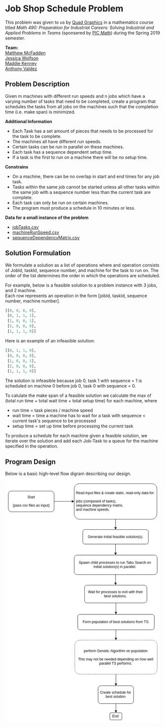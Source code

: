 # Job Shop Schedule Problem

This problem was given to us by [Quad Graphics](https://www.quad.com/) in a mathematics course titled *Math 490: Preparation for Industrial Careers: Solving Industrial and Applied Problems in Teams* (sponsered by [PIC Math](https://www.maa.org/programs-and-communities/professional-development/pic-math)) during the Spring 2019 semester.

**Team:**  
[Matthew McFadden](https://github.com/mcfadd)  
[Jessica Wolfson](https://github.com/JFWolfson)  
[Maddie Kenney](https://github.com/MaddieKenney)  
[Anthony Valdez ]()  

## Problem Description

Given m machines with different run speeds and n jobs which have a varying number of tasks that need to be completed, create a program that schedules the tasks from all jobs on the machines such that the completion time (i.e. make span) is minimized.

**Additional Information**  
* Each Task has a set amount of pieces that needs to be processed for the task to be complete.
* The machines all have different run speeds.
* Certain tasks can be run in parallel on these machines.
* Each task has a sequence dependent setup time.
* If a task is the first to run on a machine there will be no setup time.

**Constrains**  
* On a machine, there can be no overlap in start and end times for any job task.
* Tasks within the same job cannot be started unless all other tasks within the same job with a sequence number less than the current task are complete.
* Each task can only be run on certain machines.
* The program must produce a schedule in 10 minutes or less.

**Data for a small instance of the problem**  
* [jobTasks.csv](https://github.com/mcfadd/Job_Shop_Schedule_Problem/blob/master/data/jobTasks.csv)
* [machineRunSpeed.csv](https://github.com/mcfadd/Job_Shop_Schedule_Problem/blob/master/data/machineRunSpeed.csv)
* [sequenceDependencyMatrix.csv](https://github.com/mcfadd/Job_Shop_Schedule_Problem/blob/master/data/sequenceDependencyMatrix.csv)

## Solution Formulation

We formulate a solution as a list of operations where and operation consists of JobId, taskId, sequence number, and machine for the task to run on. The order of the list determines the order in which the operations are scheduled.

For example, below is a feasible solution to a problem instance with 3 jobs, and 2 machine.  
Each row represents an operation in the form [jobId, taskId, sequence number, machine number].  

```python
[[0, 0, 0, 0],
 [0, 1, 1, 1],
 [1, 0, 0, 1],
 [2, 0, 0, 0],
 [1, 1, 1, 0]]
```

Here is an example of an infeasible solution:

```python
[[0, 1, 1, 0],
 [0, 0, 0, 0],
 [1, 0, 0, 1],
 [2, 0, 0, 0],
 [1, 1, 1, 0]]
```

The solution is infeasible because job 0, task 1 with sequence = 1 is scheduled on machine 0 before job 0, task 0 with sequence = 0.

To calulate the make span of a feasible solution we calculate the max of (total run time + total wait time + total setup time) for each machine, where

* run time = task pieces / machine speed
* wait time = time a machine has to wait for a task with sequence < current task's sequence to be processed 
* setup time = set up time before processing the current task


To produce a schedule for each machine given a feasible solution, we iterate over the solution and add each Job-Task to a queue for the machine specified in the operation.

## Program Design

Below is a basic high-level flow digram describing our design.

![Flow Diagram](diagrams/Flow_Diagram.png)  




